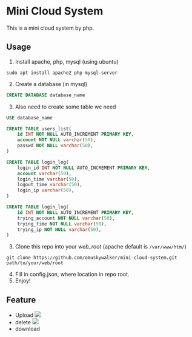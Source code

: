 # Mini Cloud System

This is a mini cloud system by php.

## Usage
1. Install apache, php, mysql (using ubuntu)
```shell
sudo apt install apache2 php mysql-server
```

2. Create a database (in mysql)
```sql
CREATE DATABASE database_name
```

3. Also need to create some table we need
```sql
USE database_name

CREATE TABLE users_list(
    id INT NOT NULL AUTO_INCREMENT PRIMARY KEY,
    account NOT NULL varchar(50),
    passwd NOT NULL varchar(50),
)

CREATE TABLE login_log(
    login_id INT NOT NULL AUTO_INCREMENT PRIMARY KEY,
    account varchar(50),
    login_time varchar(50),
    logout_time varchar(50),
    login_ip varchar(50),
)

CREATE TABLE login_log(
    id INT NOT NULL AUTO_INCREMENT PRIMARY KEY,
    trying_account NOT NULL varchar(50),
    trying_time NOT NULL varchar(50),
    trying_ip NOT NULL varchar(50),
)
```

3. Clone this repo into your *web_root* (apache default is `/var/www/htm/`)
```shell
git clone https://github.com/omuskywalker/mini-cloud-system.git path/to/your/web/root
```

4. Fill in config.json, where location in repo root.
5. Enjoy!

## Feature
- Upload
![](https://github.com/omuskywalker/mini-cloud-system/blob/master/demo/upload.gif)
- delete
![](https://github.com/omuskywalker/mini-cloud-system/blob/master/demo/delete.gif)
- download